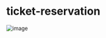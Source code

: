 # ticket-reservation

![image](https://github.com/ealikan/ticket-reservation/assets/113925891/e50952bc-6173-4ab0-9ba5-a180e1a416f3)
